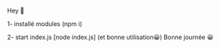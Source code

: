 Hey 👋

1- installé modules (npm i)

2- start index.js [node index.js] (et bonne utilisation😀) Bonne journée 😀
